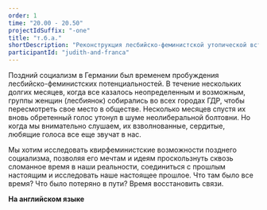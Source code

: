 ```yaml
---
order: 1
time: "20.00 - 20.50"
projectIdSuffix: "-one"
title: "т.б.а."
shortDescription: "Реконструкция лесбийско-феминистской утопической встречи поздней ГДР / видео-связь"
participantId: "judith-and-franca"
---
```


Поздний социализм в Германии был временем пробуждения лесбийско-феминистских потенциальностей. В течение нескольких долгих месяцев, когда все казалось неопределенным и возможным, группы женщин (лесбиянок) собирались во всех городах ГДР, чтобы пересмотреть свое место в обществе. Несколько месяцев спустя их вновь обретенный голос утонул в шуме неолиберальной болтовни. Но когда мы внимательно слушаем, их взволнованные, сердитые, любящие голоса все еще звучат в нас.

Мы хотим исследовать квирфеминистские возможности позднего социализма, позволяя его мечтам и идеям проскользнуть сквозь сломанное время в наши реальности, соединиться с прошлым настоящим и исследовать наше настоящее прошлое. Что там было все время? Что было потеряно в пути? Время восстановить связи.

**На английском языке**
